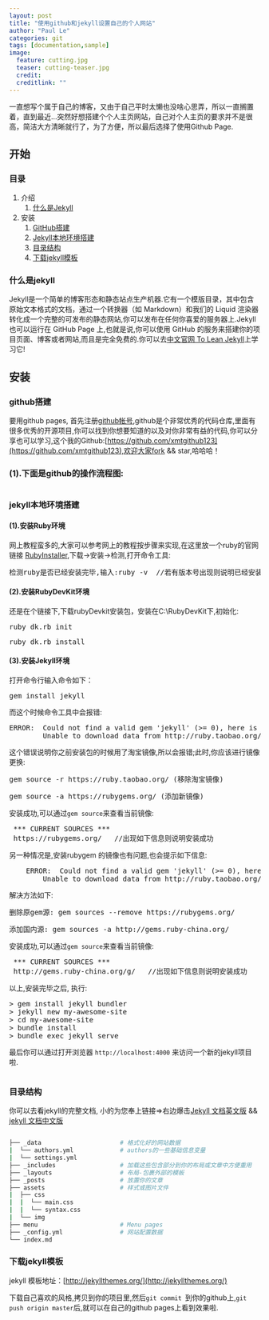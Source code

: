 ```yaml
---
layout: post
title: "使用github和jekyll设置自己的个人网站"
author: "Paul Le"
categories: git
tags: [documentation,sample]
image:
  feature: cutting.jpg
  teaser: cutting-teaser.jpg
  credit:
  creditlink: ""
---
```


一直想写个属于自己的博客，又由于自己平时太懒也没啥心思弄，所以一直搁置着，直到最近...突然好想搭建个个人主页网站，自己对个人主页的要求并不是很高，简洁大方清晰就行了，为了方便，所以最后选择了使用Github Page.

## 开始

### 目录

1. 介绍
   1. [什么是Jekyll](#什么是jekyll)
2. 安装
   1. [GitHub搭建](#github搭建)
   2. [Jekyll本地环境搭建](#jekyll本地环境搭建)
   3. [目录结构](#目录结构)
   4. [下载jekyll模板](#下载jekyll模板)


### 什么是jekyll

Jekyll是一个简单的博客形态和静态站点生产机器.它有一个模版目录，其中包含原始文本格式的文档，通过一个转换器（如 Markdown）和我们的 Liquid 渲染器转化成一个完整的可发布的静态网站,你可以发布在任何你喜爱的服务器上.Jekyll 也可以运行在 GitHub Page 上,也就是说,你可以使用 GitHub 的服务来搭建你的项目页面、博客或者网站,而且是完全免费的.你可以去[中文官网 To Lean Jekyll](http://jekyllcn.com)上学习它!

## 安装

### github搭建

要用github pages, 首先注册[github帐号](https://github.com/),github是个非常优秀的代码仓库,里面有很多优秀的开源项目,你可以找到你想要知道的以及对你非常有益的代码,你可以分享也可以学习,这个我的Github:[https://github.com/xmtgithub123](https://github.com/xmtgithub123),欢迎大家fork && star,哈哈哈！

### (1).下面是github的操作流程图:

<img src="/assets/img/githubReg.png" alt="">

### jekyll本地环境搭建

#### (1).安装Ruby环境

网上教程蛮多的,大家可以参考网上的教程按步骤来实现,在这里放一个ruby的官网链接 [RubyInstaller](https://rubyinstaller.org/downloads/),下载->安装->检测,打开命令工具:

<pre>检测ruby是否已经安装完毕,输入:ruby -v  //若有版本号出现则说明已经安装成功,反之安装失败</pre>

#### (2).安装RubyDevKit环境

还是在个链接下,下载rubyDevkit安装包，安装在C:\RubyDevKit下,初始化:

<pre>ruby dk.rb init</pre>

<pre>ruby dk.rb install</pre>

#### (3).安装Jekyll环境

打开命令行输入命令如下：

<pre>gem install jekyll</pre>

而这个时候命令工具中会报错:

<pre>ERROR:  Could not find a valid gem 'jekyll' (>= 0), here is why:
        Unable to download data from http://ruby.taobao.org/ - bad response Not Found 404 (http://ruby.taobao.org/latest_specs.4.8.gz)
</pre>

这个错误说明你之前安装包的时候用了淘宝镜像,所以会报错;此时,你应该进行镜像更换:

<pre>gem source -r https://ruby.taobao.org/ (移除淘宝镜像)</pre>

<pre>gem source -a https://rubygems.org/ (添加新镜像)</pre>

安装成功,可以通过`gem source`来查看当前镜像:

<pre> *** CURRENT SOURCES ***
 https://rubygems.org/   //出现如下信息则说明安装成功</pre>

另一种情况是,安装rubygem 的镜像也有问题,也会提示如下信息:

<pre>
    ERROR:  Could not find a valid gem 'jekyll' (>= 0), here is why:
        Unable to download data from http://ruby.taobao.org/ - SSL_connetc retuned=1 errn=0 state=SSLv3 server certificate B:certificate verify failed(https://api.rubygems.org/specs.4.8.gz)
</pre>

解决方法如下:

<pre>删除原gem源: gem sources --remove https://rubygems.org/</pre>

<pre>添加国内源: gem sources -a http://gems.ruby-china.org/</pre>

安装成功,可以通过`gem source`来查看当前镜像:

<pre> *** CURRENT SOURCES ***
 http://gems.ruby-china.org/g/   //出现如下信息则说明安装成功</pre>

以上,安装完毕之后, 执行:

<pre>
> gem install jekyll bundler
> jekyll new my-awesome-site
> cd my-awesome-site
> bundle install
> bundle exec jekyll serve
</pre>

最后你可以通过打开浏览器 `http://localhost:4000` 来访问一个新的jekyll项目啦.

<img src="/assets/img/jekyll-pic.jpg" alt="">

### 目录结构

你可以去看jekyll的完整文档, 小的为您奉上链接=>右边爆击[Jekyll 文档英文版](https://jekyllrb.com/docs/structure/) && [jekyll 文档中文版](http://jekyllcn.com/)

```bash

├── _data                      # 格式化好的网站数据
|  └── authors.yml             # authors的一些基础信息变量
|  └── settings.yml            
├── _includes                  # 加载这些包含部分到你的布局或文章中方便重用
├── _layouts                   # 布局-包裹外部的模板
├── _posts                     # 放置你的文章
├── assets                     # 样式或图片文件
|  ├── css
|  |  └── main.css
|  |  └── syntax.css
|  └── img
├── menu                       # Menu pages
├── _config.yml                # 网站配置数据
└── index.md                   
```
### 下载jekyll模板

jekyll 模板地址：[http://jekyllthemes.org/](http://jekyllthemes.org/)

下载自己喜欢的风格,拷贝到你的项目里,然后`git commit `到你的github上,`git push origin master`后,就可以在自己的github pages上看到效果啦.

